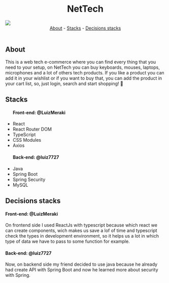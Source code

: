 <h1 align="center">NetTech</h1>


<img src="https://user-images.githubusercontent.com/75648386/209199019-8157077b-765c-4c9c-b8ae-0cd4680c343c.gif"/>


<br>


<div align="center">
  <a href="#about">About</a> -
  <a href="#stacks">Stacks</a> -
  <a href="#decisionsStacks">Decisions stacks</a>
</div>


<br>


<h2 id="about">About</h2>

This is a web tech e-commerce where you can find every thing that you need to your setup, 
on NetTech you can buy keyboards, mouses, laptops, microphones and a lot of others tech products. If you like a product you can add it in your
wishlist or if you want to buy that, you can add the product in your cart list, so, just login, search and start shopping! 🛒


<h2 id="stakcs">Stacks</h2>

<ul>

  #### Front-end: @LuizMeraki

  <li>React</li>
  <li>React Router DOM</li>
  <li>TypeScript</li>
  <li>CSS Modules</li>
  <li>Axios</li>
  
  #### Back-end: @luiz7727
  
  <li>Java</li>
  <li>Spring Boot</li>
  <li>Spring Security</li>
  <li>MySQL</li>
</ul>


<h2 id="decisionsStacks">Decisions stacks</h2>

#### Front-end: @LuizMeraki

On frontend side I used ReactJs with typescript because which react we can create components, 
wich makes us save a lof of time and typescript check the types in development environment, 
so it helps us a lot in which type of data we have to pass to some function for example. 

#### Back-end: @luiz7727

Now, on backend side my friend decided to use java because he already had create API with Spring Boot
and now he learned more about security with Spring.
